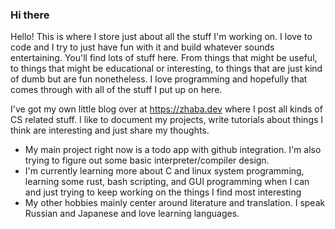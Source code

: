 ### Hi there 

Hello!  This is where I store just about all the stuff I'm working on.  I love to code and I try to just have fun with it and build whatever sounds entertaining.
You'll find lots of stuff here.  From things that might be useful, to things that might be educational or interesting, to things that are just kind of dumb but
are fun nonetheless.  I love programming and hopefully that comes through with all of the stuff I put up on here.  

I've got my own little blog over at https://zhaba.dev where I post all kinds of CS related stuff. I like to document my projects, write tutorials about things I 
think are interesting and just share my thoughts.  

- My main project right now is a todo app with github integration.  I'm also trying to figure out some basic interpreter/compiler design.
- I'm currently learning more about C and linux system programming, learning some rust, bash scripting, and GUI programming when I can
  and just trying to keep working on the things I find most interesting
- My other hobbies mainly center around literature and translation.  I speak Russian and Japanese and love learning languages.  
  
  


<!--
**kmg731/kmg731** is a ✨ _special_ ✨ repository because its `README.md` (this file) appears on your GitHub profile.

Here are some ideas to get you started:

- 🔭 I’m currently working on ...
- 🌱 I’m currently learning ...
- 👯 I’m looking to collaborate on ...
- 🤔 I’m looking for help with ...
- 💬 Ask me about ...
- 📫 How to reach me: ...
- 😄 Pronouns: ...
- ⚡ Fun fact: ...
-->
